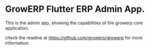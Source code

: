 # GrowERP Flutter ERP Admin App.

This is the admin app, showing the capabilities of the growerp core application.

check the readme at  https://github.com/growerp/growerp for more information.